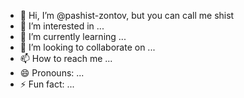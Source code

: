 - 👋 Hi, I’m @pashist-zontov, but you can call me shist
- 👀 I’m interested in ...
- 🌱 I’m currently learning ...
- 💞️ I’m looking to collaborate on ...
- 📫 How to reach me ...
- 😄 Pronouns: ...
- ⚡ Fun fact: ...

<!---
pashist-zontov/pashist-zontov is a ✨ special ✨ repository because its `README.md` (this file) appears on your GitHub profile.
You can click the Preview link to take a look at your changes.
--->
